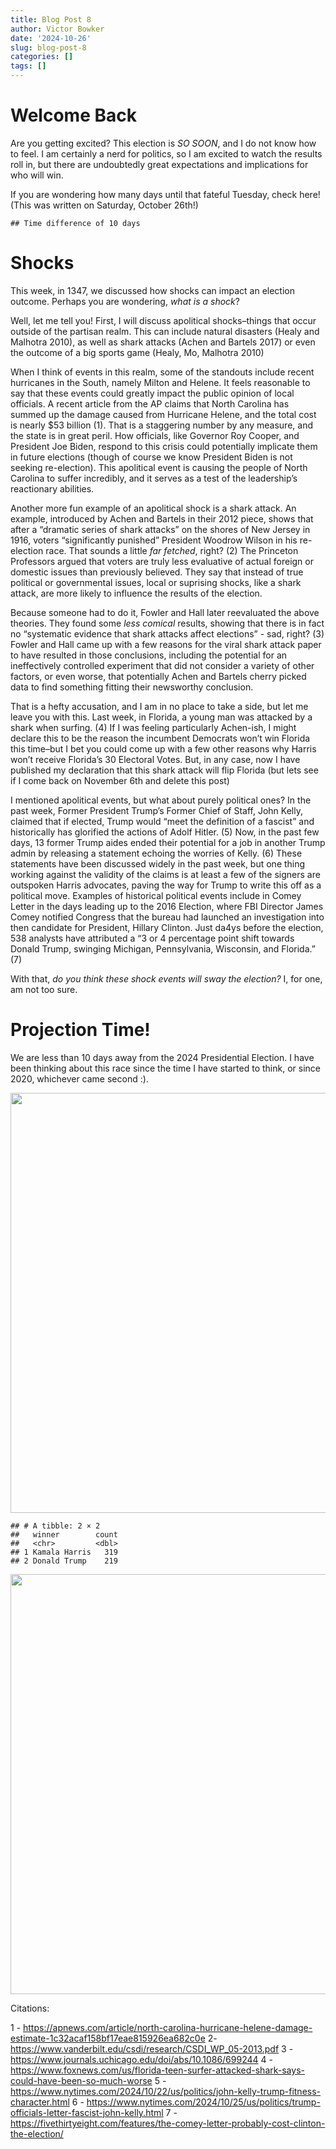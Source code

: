 ```yaml
---
title: Blog Post 8
author: Victor Bowker
date: '2024-10-26'
slug: blog-post-8
categories: []
tags: []
---
```


<link href="{{< blogdown/postref >}}index_files/htmltools-fill/fill.css" rel="stylesheet" />
<script src="{{< blogdown/postref >}}index_files/htmlwidgets/htmlwidgets.js"></script>
<link href="{{< blogdown/postref >}}index_files/datatables-css/datatables-crosstalk.css" rel="stylesheet" />
<script src="{{< blogdown/postref >}}index_files/datatables-binding/datatables.js"></script>
<script src="{{< blogdown/postref >}}index_files/jquery/jquery-3.6.0.min.js"></script>
<link href="{{< blogdown/postref >}}index_files/dt-core/css/jquery.dataTables.min.css" rel="stylesheet" />
<link href="{{< blogdown/postref >}}index_files/dt-core/css/jquery.dataTables.extra.css" rel="stylesheet" />
<script src="{{< blogdown/postref >}}index_files/dt-core/js/jquery.dataTables.min.js"></script>
<link href="{{< blogdown/postref >}}index_files/crosstalk/css/crosstalk.min.css" rel="stylesheet" />
<script src="{{< blogdown/postref >}}index_files/crosstalk/js/crosstalk.min.js"></script>
<script src="{{< blogdown/postref >}}index_files/kePrint/kePrint.js"></script>

<link href="{{< blogdown/postref >}}index_files/lightable/lightable.css" rel="stylesheet" />

# Welcome Back

Are you getting excited? This election is *SO SOON*, and I do not know how to feel. I am certainly a nerd for politics, so I am excited to watch the results roll in, but there are undoubtedly great expectations and implications for who will win.

If you are wondering how many days until that fateful Tuesday, check here! (This was written on Saturday, October 26th!)

    ## Time difference of 10 days

# Shocks

This week, in 1347, we discussed how shocks can impact an election outcome. Perhaps you are wondering, *what is a shock*?

Well, let me tell you! First, I will discuss apolitical shocks–things that occur outside of the partisan realm. This can include natural disasters (Healy and Malhotra 2010), as well as shark attacks (Achen and Bartels 2017) or even the outcome of a big sports game (Healy, Mo, Malhotra 2010)

When I think of events in this realm, some of the standouts include recent hurricanes in the South, namely Milton and Helene. It feels reasonable to say that these events could greatly impact the public opinion of local officials. A recent article from the AP claims that North Carolina has summed up the damage caused from Hurricane Helene, and the total cost is nearly \$53 billion (1). That is a staggering number by any measure, and the state is in great peril. How officials, like Governor Roy Cooper, and President Joe Biden, respond to this crisis could potentially implicate them in future elections (though of course we know President Biden is not seeking re-election). This apolitical event is causing the people of North Carolina to suffer incredibly, and it serves as a test of the leadership’s reactionary abilities.

Another more fun example of an apolitical shock is a shark attack. An example, introduced by Achen and Bartels in their 2012 piece, shows that after a “dramatic series of shark attacks” on the shores of New Jersey in 1916, voters “significantly punished” President Woodrow Wilson in his re-election race. That sounds a little *far fetched*, right? (2) The Princeton Professors argued that voters are truly less evaluative of actual foreign or domestic issues than previously believed. They say that instead of true political or governmental issues, local or suprising shocks, like a shark attack, are more likely to influence the results of the election.

Because someone had to do it, Fowler and Hall later reevaluated the above theories. They found some *less comical* results, showing that there is in fact no “systematic evidence that shark attacks affect elections” - sad, right? (3) Fowler and Hall came up with a few reasons for the viral shark attack paper to have resulted in those conclusions, including the potential for an ineffectively controlled experiment that did not consider a variety of other factors, or even worse, that potentially Achen and Bartels cherry picked data to find something fitting their newsworthy conclusion.

That is a hefty accusation, and I am in no place to take a side, but let me leave you with this. Last week, in Florida, a young man was attacked by a shark when surfing. (4) If I was feeling particularly Achen-ish, I might declare this to be the reason the incumbent Democrats won’t win Florida this time–but I bet you could come up with a few other reasons why Harris won’t receive Florida’s 30 Electoral Votes. But, in any case, now I have published my declaration that this shark attack will flip Florida (but lets see if I come back on November 6th and delete this post)

I mentioned apolitical events, but what about purely political ones? In the past week, Former President Trump’s Former Chief of Staff, John Kelly, claimed that if elected, Trump would “meet the definition of a fascist” and historically has glorified the actions of Adolf Hitler. (5) Now, in the past few days, 13 former Trump aides ended their potential for a job in another Trump admin by releasing a statement echoing the worries of Kelly. (6) These statements have been discussed widely in the past week, but one thing working against the validity of the claims is at least a few of the signers are outspoken Harris advocates, paving the way for Trump to write this off as a political move. Examples of historical political events include in Comey Letter in the days leading up to the 2016 Election, where FBI Director James Comey notified Congress that the bureau had launched an investigation into then candidate for President, Hillary Clinton. Just da4ys before the election, 538 analysts have attributed a “3 or 4 percentage point shift towards Donald Trump, swinging Michigan, Pennsylvania, Wisconsin, and Florida.” (7)

With that, *do you think these shock events will sway the election?* I, for one, am not too sure.

# Projection Time!

We are less than 10 days away from the 2024 Presidential Election. I have been thinking about this race since the time I have started to think, or since 2020, whichever came second :).

<div class="datatables html-widget html-fill-item" id="htmlwidget-1" style="width:100%;height:auto;"></div>
<script type="application/json" data-for="htmlwidget-1">{"x":{"filter":"none","vertical":false,"caption":"<caption>Updated Regression Results<\/caption>","data":[["1","2","3"],["(Intercept)","September_Results","October_Results"],[2.282644075352613,-0.4930025587285782,1.520408518925726],[2.444238400919505,0.3560524316813045,0.3380622646293033],[0.933887657805351,-1.38463471910748,4.497421564021367],[0.3527802658988687,0.1694772690824088,1.983294708572872e-05]],"container":"<table class=\"display\">\n  <thead>\n    <tr>\n      <th> <\/th>\n      <th>term<\/th>\n      <th>estimate<\/th>\n      <th>std.error<\/th>\n      <th>statistic<\/th>\n      <th>p.value<\/th>\n    <\/tr>\n  <\/thead>\n<\/table>","options":{"pageLength":4,"columnDefs":[{"className":"dt-right","targets":[2,3,4,5]},{"orderable":false,"targets":0},{"name":" ","targets":0},{"name":"term","targets":1},{"name":"estimate","targets":2},{"name":"std.error","targets":3},{"name":"statistic","targets":4},{"name":"p.value","targets":5}],"order":[],"autoWidth":false,"orderClasses":false,"lengthMenu":[4,10,25,50,100]},"selection":{"mode":"multiple","selected":null,"target":"row","selectable":null}},"evals":[],"jsHooks":[]}</script>

<img src="{{< blogdown/postref >}}index_files/figure-html/unnamed-chunk-25-1.png" width="672" />

    ## # A tibble: 2 × 2
    ##   winner        count
    ##   <chr>         <dbl>
    ## 1 Kamala Harris   319
    ## 2 Donald Trump    219

<img src="{{< blogdown/postref >}}index_files/figure-html/unnamed-chunk-26-1.png" width="672" />

Citations:

1 - https://apnews.com/article/north-carolina-hurricane-helene-damage-estimate-1c32acaf158bf17eae815926ea682c0e
2- https://www.vanderbilt.edu/csdi/research/CSDI_WP_05-2013.pdf
3 - https://www.journals.uchicago.edu/doi/abs/10.1086/699244
4 - https://www.foxnews.com/us/florida-teen-surfer-attacked-shark-says-could-have-been-so-much-worse
5 - https://www.nytimes.com/2024/10/22/us/politics/john-kelly-trump-fitness-character.html
6 - https://www.nytimes.com/2024/10/25/us/politics/trump-officials-letter-fascist-john-kelly.html
7 - https://fivethirtyeight.com/features/the-comey-letter-probably-cost-clinton-the-election/
